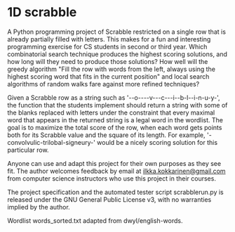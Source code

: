 # 1D scrabble


A Python programming project of Scrabble restricted on a single row that is already partially filled with letters. This makes for a fun and interesting programming exercise for CS students in second or third year. Which combinatorial search technique produces the highest scoring solutions, and how long will they need to produce those solutions? How well will the greedy algorithm "Fill the row with words from the left, always using the highest scoring word that fits in the current position" and local search algorithms of random walks fare against more refined techniques?

Given a Scrabble row as a string such as '--o----v---c---i--b-l--i-n-u-y-', the function that the students implement should return a string with some of the blanks replaced with letters under the constraint that every maximal word that appears in the returned string is a legal word in the wordlist. The goal is to maximize the total score of the row, when each word gets points both for its Scrabble value and the square of its length. For example, '-convolvulic-trilobal-signeury-' would be a nicely scoring solution for this particular row.

Anyone can use and adapt this project for their own purposes as they see fit. The author welcomes feedback by email at ilkka.kokkarinen@gmail.com from computer science instructors who use this project in their courses.

The project specification and the automated tester script scrabblerun.py is released under the GNU General Public License v3, with no warranties implied by the author.

Wordlist words_sorted.txt adapted from dwyl/english-words.
